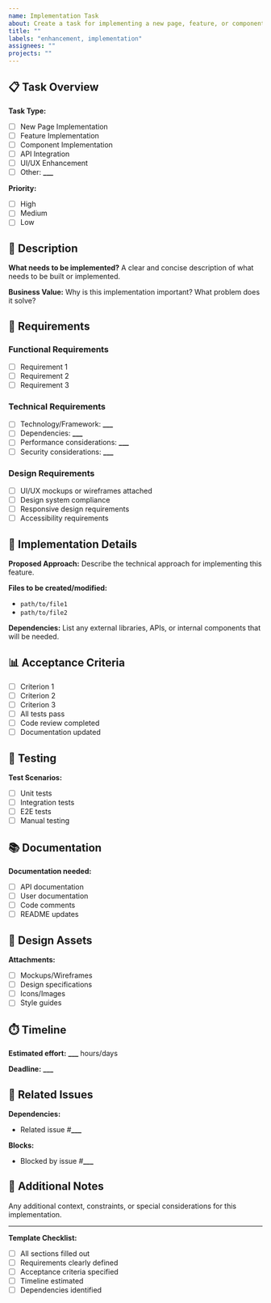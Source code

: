 ```yaml
---
name: Implementation Task
about: Create a task for implementing a new page, feature, or component
title: ""
labels: "enhancement, implementation"
assignees: ""
projects: ""
---
```


## 📋 Task Overview

**Task Type:**

- [ ] New Page Implementation
- [ ] Feature Implementation
- [ ] Component Implementation
- [ ] API Integration
- [ ] UI/UX Enhancement
- [ ] Other: ******\_\_\_******

**Priority:**

- [ ] High
- [ ] Medium
- [ ] Low

## 🎯 Description

**What needs to be implemented?**
A clear and concise description of what needs to be built or implemented.

**Business Value:**
Why is this implementation important? What problem does it solve?

## 📝 Requirements

### Functional Requirements

- [ ] Requirement 1
- [ ] Requirement 2
- [ ] Requirement 3

### Technical Requirements

- [ ] Technology/Framework: ******\_\_\_******
- [ ] Dependencies: ******\_\_\_******
- [ ] Performance considerations: ******\_\_\_******
- [ ] Security considerations: ******\_\_\_******

### Design Requirements

- [ ] UI/UX mockups or wireframes attached
- [ ] Design system compliance
- [ ] Responsive design requirements
- [ ] Accessibility requirements

## 🔧 Implementation Details

**Proposed Approach:**
Describe the technical approach for implementing this feature.

**Files to be created/modified:**

- `path/to/file1`
- `path/to/file2`

**Dependencies:**
List any external libraries, APIs, or internal components that will be needed.

## 📊 Acceptance Criteria

- [ ] Criterion 1
- [ ] Criterion 2
- [ ] Criterion 3
- [ ] All tests pass
- [ ] Code review completed
- [ ] Documentation updated

## 🧪 Testing

**Test Scenarios:**

- [ ] Unit tests
- [ ] Integration tests
- [ ] E2E tests
- [ ] Manual testing

## 📚 Documentation

**Documentation needed:**

- [ ] API documentation
- [ ] User documentation
- [ ] Code comments
- [ ] README updates

## 🎨 Design Assets

**Attachments:**

- [ ] Mockups/Wireframes
- [ ] Design specifications
- [ ] Icons/Images
- [ ] Style guides

## ⏱️ Timeline

**Estimated effort:** ******\_\_\_****** hours/days

**Deadline:** ******\_\_\_******

## 🔗 Related Issues

**Dependencies:**

- Related issue #**\_\_\_**

**Blocks:**

- Blocked by issue #**\_\_\_**

## 📝 Additional Notes

Any additional context, constraints, or special considerations for this implementation.

---

**Template Checklist:**

- [ ] All sections filled out
- [ ] Requirements clearly defined
- [ ] Acceptance criteria specified
- [ ] Timeline estimated
- [ ] Dependencies identified
